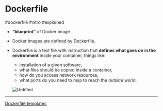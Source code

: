 # Dockerfile

#dockerfile #intro #explained

- **“blueprint”** of Docker image
- Docker images are defined by Dockerfile,
- Dockerfile is a text file with instruction that **defines what goes on in the environment** inside your container, things like:
    - installation of a given software,
    - what files should be copied inside a container,
    - how do you access network resources,
    - what ports do you need to map to reach the outside world.

    ![Untitled](ATTACHMENTS/Untitled%203.png)
    

---
[Dockerfile templates](Dockerfile%20templates.md)